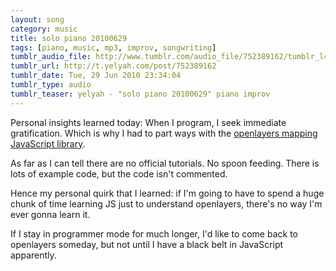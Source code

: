 ```yaml
---
layout: song
category: music
title: solo piano 20100629
tags: [piano, music, mp3, improv, songwriting]
tumblr_audio_file: http://www.tumblr.com/audio_file/752389162/tumblr_l4t8osuDXh1qzo4ep
tumblr_url: http://t.yelyah.com/post/752389162
tumblr_date: Tue, 29 Jun 2010 23:34:04
tumblr_type: audio
tumblr_teaser: yelyah - "solo piano 20100629" piano improv
---
```

Personal insights learned today: When I program, I seek immediate gratification. Which is why I had to part ways with the [openlayers mapping JavaScript library](http://openlayers.org).

As far as I can tell there are no official tutorials. No spoon feeding. There is lots of example code, but the code isn't commented.

Hence my personal quirk that I learned: if I'm going to have to spend a huge chunk of time learning JS just to understand openlayers, there's no way I'm ever gonna learn it.

If I stay in programmer mode for much longer, I'd like to come back to openlayers someday, but not until I have a black belt in JavaScript apparently.
